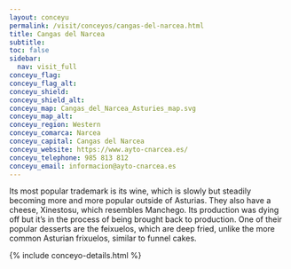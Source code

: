 ```yaml
---
layout: conceyu
permalink: /visit/conceyos/cangas-del-narcea.html
title: Cangas del Narcea
subtitle:
toc: false
sidebar:
  nav: visit_full
conceyu_flag:
conceyu_flag_alt:
conceyu_shield:
conceyu_shield_alt:
conceyu_map: Cangas_del_Narcea_Asturies_map.svg
conceyu_map_alt:
conceyu_region: Western
conceyu_comarca: Narcea
conceyu_capital: Cangas del Narcea
conceyu_website: https://www.ayto-cnarcea.es/
conceyu_telephone: 985 813 812
conceyu_email: informacion@ayto-cnarcea.es
---
```


Its most popular trademark is its wine, which is slowly but steadily becoming more and more popular outside of Asturias. They also have a cheese, Xinestosu, which resembles Manchego. Its production was dying off but it’s in the process of being brought back to production. One of their popular desserts are the feixuelos, which are deep fried, unlike the more common Asturian frixuelos, similar to funnel cakes. 

{% include conceyo-details.html %}
